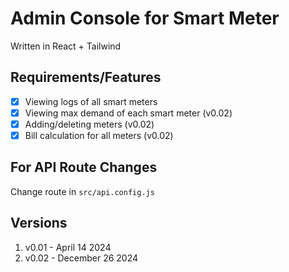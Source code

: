 # Admin Console for Smart Meter

Written in React + Tailwind 

##  Requirements/Features

- [x] Viewing logs of all smart meters 
- [x] Viewing max demand of each smart meter (v0.02)
- [x] Adding/deleting meters (v0.02)
- [x] Bill calculation for all meters (v0.02)

##  For API Route Changes

Change route in `src/api.config.js`

##  Versions
1. v0.01 - April 14 2024
2. v0.02 - December 26 2024